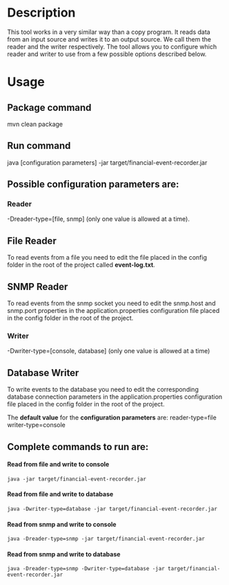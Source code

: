 # Description

This tool works in a very similar way than a copy program. It reads data from an input source and writes it to
an output source. We call them the reader and the writer respectively. The tool allows you to configure which reader
and writer to use from a few possible options described below.

# Usage

## Package command

mvn clean package

## Run command

java [configuration parameters] -jar target/financial-event-recorder.jar

## Possible configuration parameters are:

### Reader
-Dreader-type=[file, snmp] (only one value is allowed at a time).

## File Reader
To read events from a file you need to edit the file placed in the config folder in the root of the project called **event-log.txt**.

## SNMP Reader
To read events from the snmp socket you need to edit the snmp.host and snmp.port properties in the application.properties configuration file placed in the config folder in the root of the project.

### Writer
-Dwriter-type=[console, database] (only one value is allowed at a time)

## Database Writer
To write events to the database you need to edit the corresponding database connection parameters in the application.properties configuration file placed in the config folder in the root of the project.

The **default value** for the **configuration parameters** are:
reader-type=file
writer-type=console

## Complete commands to run are:

#### Read from file and write to console
```
java -jar target/financial-event-recorder.jar
```

#### Read from file and write to database
```
java -Dwriter-type=database -jar target/financial-event-recorder.jar
```

#### Read from snmp and write to console
```
java -Dreader-type=snmp -jar target/financial-event-recorder.jar
```

#### Read from snmp and write to database
```
java -Dreader-type=snmp -Dwriter-type=database -jar target/financial-event-recorder.jar
```

